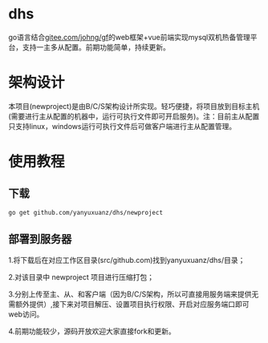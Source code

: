 # dhs
go语言结合[gitee.com/johng/gf](http://gitee.com/johng/gf)的web框架+vue前端实现mysql双机热备管理平台，支持一主多从配置。前期功能简单，持续更新。

# 架构设计

本项目(newproject)是由B/C/S架构设计所实现。轻巧便捷，将项目放到目标主机(需要进行主从配置的机器中，运行可执行文件即可开启服务)。注：目前主从配置只支持linux，windows运行可执行文件后可做客户端进行主从配置管理。

# 使用教程

## 下载 ##
 ```
 go get github.com/yanyuxuanz/dhs/newproject

 ```
## 部署到服务器 ##
1.将下载后在对应工作区目录(src/github.com)找到yanyuxuanz/dhs/目录；


2.对该目录中 newproject 项目进行压缩打包；

3.分别上传至主、从、和客户端（因为B/C/S架构，所以可直接用服务端来提供无需额外提供）,接下来对项目解压、设置项目执行权限、开启对应服务端口即可web访问。

4.前期功能较少，源码开放欢迎大家直接fork和更新。





